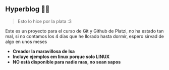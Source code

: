 ## Hyperblog  🐇🩷

>Esto lo hice por la plata :3

Este es un proyecto para el curso de Git y Github de Platzi, no ha estado tan mal, si no contamos los 4 días que he llorado hasta dormir, espero sirvad de algo en unos meses

* **Creador la maravillosa de Isa**
* **Incluye ejemplos em linux porque solo LINUX**
* **NO está disponible para nadie mas, no sean sapos**
